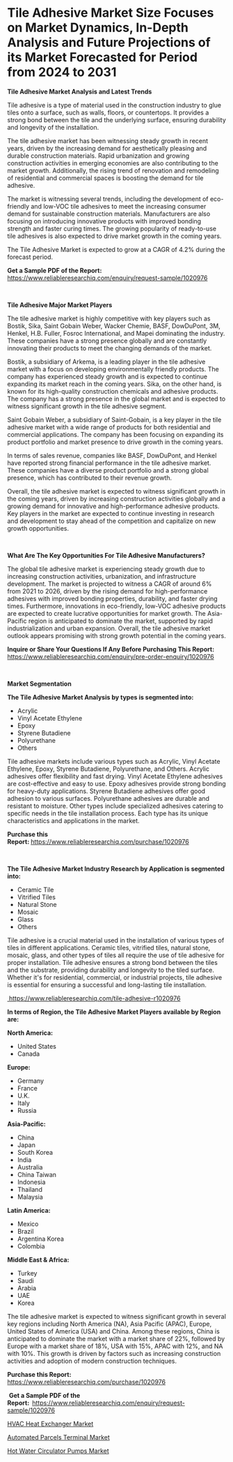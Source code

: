 <p><h1>Tile Adhesive Market Size Focuses on Market Dynamics, In-Depth Analysis and Future Projections of its Market Forecasted for Period from 2024 to 2031</h1></p><p><strong>Tile Adhesive Market Analysis and Latest Trends</strong></p>
<p><p>Tile adhesive is a type of material used in the construction industry to glue tiles onto a surface, such as walls, floors, or countertops. It provides a strong bond between the tile and the underlying surface, ensuring durability and longevity of the installation.</p><p>The tile adhesive market has been witnessing steady growth in recent years, driven by the increasing demand for aesthetically pleasing and durable construction materials. Rapid urbanization and growing construction activities in emerging economies are also contributing to the market growth. Additionally, the rising trend of renovation and remodeling of residential and commercial spaces is boosting the demand for tile adhesive.</p><p>The market is witnessing several trends, including the development of eco-friendly and low-VOC tile adhesives to meet the increasing consumer demand for sustainable construction materials. Manufacturers are also focusing on introducing innovative products with improved bonding strength and faster curing times. The growing popularity of ready-to-use tile adhesives is also expected to drive market growth in the coming years.</p><p>The Tile Adhesive Market is expected to grow at a CAGR of 4.2% during the forecast period.</p></p>
<p><strong>Get a Sample PDF of the Report:&nbsp;</strong> <a href="https://www.reliableresearchiq.com/enquiry/request-sample/1020976">https://www.reliableresearchiq.com/enquiry/request-sample/1020976</a></p>
<p>&nbsp;</p>
<p><strong>Tile Adhesive Major Market Players</strong></p>
<p><p>The tile adhesive market is highly competitive with key players such as Bostik, Sika, Saint Gobain Weber, Wacker Chemie, BASF, DowDuPont, 3M, Henkel, H.B. Fuller, Fosroc International, and Mapei dominating the industry. These companies have a strong presence globally and are constantly innovating their products to meet the changing demands of the market.</p><p>Bostik, a subsidiary of Arkema, is a leading player in the tile adhesive market with a focus on developing environmentally friendly products. The company has experienced steady growth and is expected to continue expanding its market reach in the coming years. Sika, on the other hand, is known for its high-quality construction chemicals and adhesive products. The company has a strong presence in the global market and is expected to witness significant growth in the tile adhesive segment.</p><p>Saint Gobain Weber, a subsidiary of Saint-Gobain, is a key player in the tile adhesive market with a wide range of products for both residential and commercial applications. The company has been focusing on expanding its product portfolio and market presence to drive growth in the coming years.</p><p>In terms of sales revenue, companies like BASF, DowDuPont, and Henkel have reported strong financial performance in the tile adhesive market. These companies have a diverse product portfolio and a strong global presence, which has contributed to their revenue growth.</p><p>Overall, the tile adhesive market is expected to witness significant growth in the coming years, driven by increasing construction activities globally and a growing demand for innovative and high-performance adhesive products. Key players in the market are expected to continue investing in research and development to stay ahead of the competition and capitalize on new growth opportunities.</p></p>
<p>&nbsp;</p>
<p><strong>What Are The Key Opportunities For Tile Adhesive Manufacturers?</strong></p>
<p><p>The global tile adhesive market is experiencing steady growth due to increasing construction activities, urbanization, and infrastructure development. The market is projected to witness a CAGR of around 6% from 2021 to 2026, driven by the rising demand for high-performance adhesives with improved bonding properties, durability, and faster drying times. Furthermore, innovations in eco-friendly, low-VOC adhesive products are expected to create lucrative opportunities for market growth. The Asia-Pacific region is anticipated to dominate the market, supported by rapid industrialization and urban expansion. Overall, the tile adhesive market outlook appears promising with strong growth potential in the coming years.</p></p>
<p><strong>Inquire or Share Your Questions If Any Before Purchasing This Report:</strong> <a href="https://www.reliableresearchiq.com/enquiry/pre-order-enquiry/1020976">https://www.reliableresearchiq.com/enquiry/pre-order-enquiry/1020976</a></p>
<p>&nbsp;</p>
<p><strong>Market Segmentation</strong></p>
<p><strong>The Tile Adhesive Market Analysis by types is segmented into:</strong></p>
<p><ul><li>Acrylic</li><li>Vinyl Acetate Ethylene</li><li>Epoxy</li><li>Styrene Butadiene</li><li>Polyurethane</li><li>Others</li></ul></p>
<p><p>Tile adhesive markets include various types such as Acrylic, Vinyl Acetate Ethylene, Epoxy, Styrene Butadiene, Polyurethane, and Others. Acrylic adhesives offer flexibility and fast drying. Vinyl Acetate Ethylene adhesives are cost-effective and easy to use. Epoxy adhesives provide strong bonding for heavy-duty applications. Styrene Butadiene adhesives offer good adhesion to various surfaces. Polyurethane adhesives are durable and resistant to moisture. Other types include specialized adhesives catering to specific needs in the tile installation process. Each type has its unique characteristics and applications in the market.</p></p>
<p><strong>Purchase this Report:&nbsp;</strong><a href="https://www.reliableresearchiq.com/purchase/1020976">https://www.reliableresearchiq.com/purchase/1020976</a></p>
<p>&nbsp;</p>
<p><strong>The Tile Adhesive Market Industry Research by Application is segmented into:</strong></p>
<p><ul><li>Ceramic Tile</li><li>Vitrified Tiles</li><li>Natural Stone</li><li>Mosaic</li><li>Glass</li><li>Others</li></ul></p>
<p><p>Tile adhesive is a crucial material used in the installation of various types of tiles in different applications. Ceramic tiles, vitrified tiles, natural stone, mosaic, glass, and other types of tiles all require the use of tile adhesive for proper installation. Tile adhesive ensures a strong bond between the tiles and the substrate, providing durability and longevity to the tiled surface. Whether it's for residential, commercial, or industrial projects, tile adhesive is essential for ensuring a successful and long-lasting tile installation.</p></p>
<p><a href="https://www.reliableresearchiq.com/tile-adhesive-r1020976">&nbsp;https://www.reliableresearchiq.com/tile-adhesive-r1020976</a></p>
<p><strong>In terms of Region, the Tile Adhesive Market Players available by Region are:</strong></p>
<p>
    <p> <strong> North America: </strong>
        <ul>
            <li>United States</li>
            <li>Canada</li>
        </ul>
        </p> 
    <p> <strong> Europe: </strong>
        <ul>
            <li>Germany</li>
            <li>France</li>
            <li>U.K.</li>
            <li>Italy</li>
            <li>Russia</li>
        </ul>
        </p> 
    <p> <strong> Asia-Pacific: </strong>
        <ul>
            <li>China</li>
            <li>Japan</li>
            <li>South Korea</li>
            <li>India</li>
            <li>Australia</li>
            <li>China Taiwan</li>
            <li>Indonesia</li>
            <li>Thailand</li>
            <li>Malaysia</li>
        </ul>
        </p> 
    <p> <strong> Latin America: </strong>
        <ul>
            <li>Mexico</li>
            <li>Brazil</li>
            <li>Argentina Korea</li>
            <li>Colombia</li>
        </ul>
        </p> 
    <p> <strong> Middle East & Africa: </strong>
        <ul>
            <li>Turkey</li>
            <li>Saudi</li>
            <li>Arabia</li>
            <li>UAE</li>
            <li>Korea</li>
        </ul>
    </p>
    </p>
<p><p>The tile adhesive market is expected to witness significant growth in several key regions including North America (NA), Asia Pacific (APAC), Europe, United States of America (USA) and China. Among these regions, China is anticipated to dominate the market with a market share of 22%, followed by Europe with a market share of 18%, USA with 15%, APAC with 12%, and NA with 10%. This growth is driven by factors such as increasing construction activities and adoption of modern construction techniques.</p></p>
<p><strong>Purchase this Report: </strong><a href="https://www.reliableresearchiq.com/purchase/1020976">https://www.reliableresearchiq.com/purchase/1020976</a></p>
<p>&nbsp;<strong>Get a Sample PDF of the Report:&nbsp;&nbsp;</strong><a href="https://www.reliableresearchiq.com/enquiry/request-sample/1020976">https://www.reliableresearchiq.com/enquiry/request-sample/1020976</a></p>
<p><strong></strong></p>
<p><p><a href="https://github.com/lavernaCole75/Market-Research-Report-List-1/blob/main/hvac-heat-exchanger-market.md">HVAC Heat Exchanger Market</a></p><p><a href="https://github.com/alanPerkins1921/Market-Research-Report-List-1/blob/main/automated-parcels-terminal-market.md">Automated Parcels Terminal Market</a></p><p><a href="https://github.com/HettieStehr/Market-Research-Report-List-1/blob/main/hot-water-circulator-pumps-market.md">Hot Water Circulator Pumps Market</a></p></p>